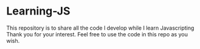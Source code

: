 
# Learning-JS
This repository is to share all the code I develop while I learn Javascripting
Thank you for your interest. Feel free to use the code in this repo as you wish.

